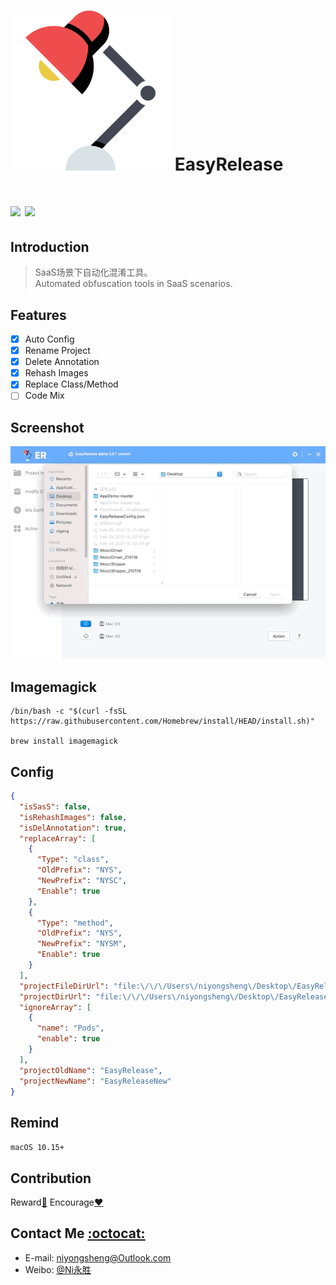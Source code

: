 ![(logo)](https://github.com/niyongsheng/EasyRelease/blob/main/logo.png?raw=true&width=100&height=100)
EasyRelease
===
[![](https://img.shields.io/badge/platform-Mac-orange.svg)](https://developer.apple.com/mac/)
[![](https://img.shields.io/badge/license-MIT-blue.svg)](https://github.com/niyongsheng/EasyRelease/blob/master/LICENSE)
===

## Introduction
> SaaS场景下自动化混淆工具。<br/>
> Automated obfuscation tools in SaaS scenarios.

## Features
- [x] Auto Config
- [x] Rename Project
- [x] Delete Annotation
- [x] Rehash Images
- [x] Replace Class/Method
- [ ] Code Mix

## Screenshot
![image](https://github.com/niyongsheng/niyongsheng.github.io/blob/master/Document/easy_release_demo.gif?raw=true)

## Imagemagick
```shell
/bin/bash -c "$(curl -fsSL https://raw.githubusercontent.com/Homebrew/install/HEAD/install.sh)"

brew install imagemagick
```

## Config
```json
{
  "isSasS": false,
  "isRehashImages": false,
  "isDelAnnotation": true,
  "replaceArray": [
    {
      "Type": "class",
      "OldPrefix": "NYS",
      "NewPrefix": "NYSC",
      "Enable": true
    },
    {
      "Type": "method",
      "OldPrefix": "NYS",
      "NewPrefix": "NYSM",
      "Enable": true
    }
  ],
  "projectFileDirUrl": "file:\/\/\/Users\/niyongsheng\/Desktop\/EasyRelease\/EasyRelease.xcodeproj",
  "projectDirUrl": "file:\/\/\/Users\/niyongsheng\/Desktop\/EasyRelease\/EasyRelease\/",
  "ignoreArray": [
    {
      "name": "Pods",
      "enable": true
    }
  ],
  "projectOldName": "EasyRelease",
  "projectNewName": "EasyReleaseNew"
}
```

## Remind
`macOS 10.15+ `

## Contribution
Reward[:lollipop:](https://github.com/niyongsheng/niyongsheng.github.io/blob/master/Beg/README.md)  Encourage[:heart:](https://github.com/niyongsheng/EasyRelease/stargazers)

## Contact Me [:octocat:](https://niyongsheng.github.io)
* E-mail: niyongsheng@Outlook.com
* Weibo: [@Ni永胜](https://weibo.com/u/7317805089)

